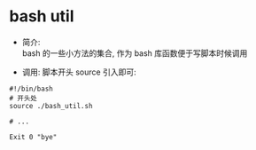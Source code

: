 # bash util
- 简介:  
bash 的一些小方法的集合, 作为 bash 库函数便于写脚本时候调用  

- 调用: 脚本开头 source 引入即可:  
```
#!/bin/bash
# 开头处
source ./bash_util.sh

# ...

Exit 0 "bye"
```

